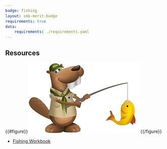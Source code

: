 ```yaml
---
badge: fishing
layout: smb-merit-badge
requirements: true
data:
    requirements: ./requirements.yaml
---
```


## Resources

{{#figure}}<img src="fishing-bucky.jpg" class="W(100%)" />{{/figure}}
* [Fishing Workbook](fishing-workbook.pdf)
